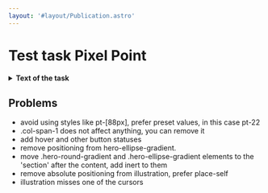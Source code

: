 ```yaml
---
layout: '#layout/Publication.astro'
---
```


# Test task Pixel Point

<details class="my-3">
<summary><b>Text of the task</b></summary>

Imagine your fellow colleague junior front-end developer has submitted a piece of work, which is an implementation of a hero section of the website of an imaginary start up company called DevOptima, for a round of internal review. You are the reviewer! Please, make yourself familiar with the design and the preview, and see if it is mergeable.

Preview: [Preview on Vercel](https://test-task-pixel-point-dev.vercel.app/)

Design Reference: [Figma Design](https://www.figma.com/file/KkDhKFu3wcVYbDJB0bmFzL/Landing-page-for-dev-test-task?type=design&node-id=124-292&mode=design&t=ooRdb4mp3XM8osua-4)

</details>

## Problems
- avoid using styles like pt-\[88px\], prefer preset values, in this case pt-22 
- .col-span-1 does not affect anything, you can remove it
- add hover and other button statuses
- remove positioning from hero-ellipse-gradient.
- move .hero-round-gradient and .hero-ellipse-gradient elements to the 'section' after the content, add inert to them
- remove absolute positioning from illustration, prefer place-self
- illustration misses one of the cursors

